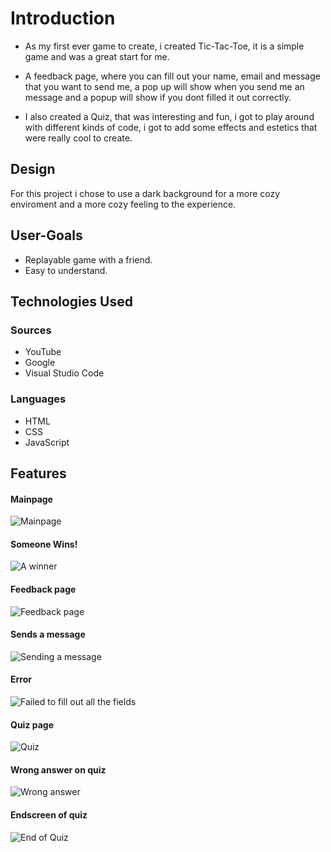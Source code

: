 
# Introduction

- As my first ever game to create, i created Tic-Tac-Toe, it is a simple game and was a great start for me.

- A feedback page, where you can fill out your name, email and message that you want to send me, a pop up will show when you send me an message and a popup will show if you dont filled it out correctly.

- I also created a Quiz, that was interesting and fun, i got to play around with different kinds of code, i got to add some effects and estetics that were really cool to create.


## Design
For this project i chose to use a dark background for a more cozy enviroment and a more cozy feeling to the experience.
## User-Goals

 - Replayable game with a friend.
 - Easy to understand.

## Technologies Used

### Sources
- YouTube
- Google
- Visual Studio Code

### Languages
- HTML
- CSS
- JavaScript
## Features
#### Mainpage
![Mainpage](docs/gamepage.png)

#### Someone Wins!
![A winner](docs/winning.png)

#### Feedback page
![Feedback page](docs/feedback.png)

#### Sends a message
![Sending a message](docs/Feedbackworks.png)

#### Error
![Failed to fill out all the fields](docs/Feedbackdenied.png)

#### Quiz page
![Quiz](docs/Quiz.png)

#### Wrong answer on quiz
![Wrong answer](docs/quizwrong.png)

#### Endscreen of quiz
![End of Quiz](docs/quizend.png)


